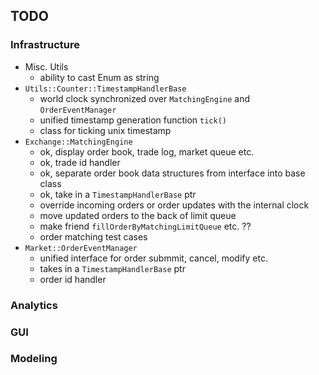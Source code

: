 ## TODO

### Infrastructure

* Misc. Utils
    - ability to cast Enum as string
* `Utils::Counter::TimestampHandlerBase`
    - world clock synchronized over `MatchingEngine` and `OrderEventManager`
    - unified timestamp generation function `tick()`
    - class for ticking unix timestamp
* `Exchange::MatchingEngine`
    - ok, display order book, trade log, market queue etc.
    - ok, trade id handler
    - ok, separate order book data structures from interface into base class
    - ok, take in a `TimestampHandlerBase` ptr
    - override incoming orders or order updates with the internal clock
    - move updated orders to the back of limit queue
    - make friend `fillOrderByMatchingLimitQueue` etc. ??
    - order matching test cases
* `Market::OrderEventManager`
    - unified interface for order submmit, cancel, modify etc.
    - takes in a `TimestampHandlerBase` ptr
    - order id handler

### Analytics

### GUI

### Modeling
